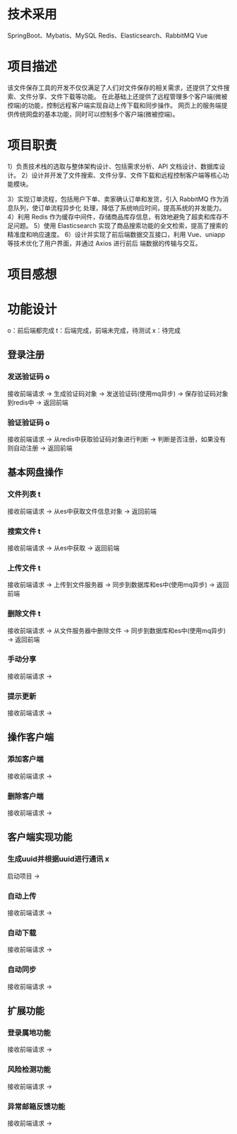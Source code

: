 # 技术采用
SpringBoot、Mybatis、MySQL
Redis、Elasticsearch、RabbitMQ
Vue
# 项目描述
该文件保存工具的开发不仅仅满足了人们对文件保存的相关需求，还提供了文件搜索、文件分享、文件下载等功能。
在此基础上还提供了远程管理多个客户端(微被控端)的功能，控制远程客户端实现自动上传下载和同步操作。
网页上的服务端提供传统网盘的基本功能，同时可以控制多个客户端(微被控端)。
# 项目职责
1）负责技术栈的选取与整体架构设计、包括需求分析、API 文档设计、数据库设计。
2）设计并开发了文件搜索、文件分享、文件下载和远程控制客户端等核心功能模块。

3）实现订单流程，包括用户下单、卖家确认订单和发货，引入 RabbitMQ 作为消息队列，使订单流程异步化
处理，降低了系统响应时间，提高系统的并发能力。
4）利用 Redis 作为缓存中间件，存储商品库存信息，有效地避免了超卖和库存不足问题。
5）使用 Elasticsearch 实现了商品搜索功能的全文检索，提高了搜索的精准度和响应速度。
6）设计并实现了前后端数据交互接口，利用 Vue、uniapp 等技术优化了用户界面，并通过 Axios 进行前后
端数据的传输与交互。
# 项目感想
 
# 功能设计
o：前后端都完成
t：后端完成，前端未完成，待测试
x：待完成

## 登录注册
### 发送验证码 o
接收前端请求 -> 生成验证码对象 -> 发送验证码(使用mq异步) -> 保存验证码对象到redis中 -> 返回前端
### 验证验证码 o
接收前端请求 -> 从redis中获取验证码对象进行判断 -> 判断是否注册，如果没有则自动注册 -> 返回前端

## 基本网盘操作
### 文件列表 t
接收前端请求 -> 从es中获取文件信息对象 -> 返回前端
### 搜索文件 t
接收前端请求 -> 从es中获取 -> 返回前端
### 上传文件 t
接收前端请求 -> 上传到文件服务器 -> 同步到数据库和es中(使用mq异步) -> 返回前端
### 删除文件 t
接收前端请求 -> 从文件服务器中删除文件 -> 同步到数据库和es中(使用mq异步) -> 返回前端
### 手动分享
接收前端请求 ->
### 提示更新
接收前端请求 ->

## 操作客户端
### 添加客户端
接收前端请求 ->
### 删除客户端
接收前端请求 ->

## 客户端实现功能
### 生成uuid并根据uuid进行通讯 x
启动项目 -> 
### 自动上传
接收前端请求 ->
### 自动下载
接收前端请求 ->
### 自动同步
接收前端请求 ->

## 扩展功能
### 登录属地功能
接收前端请求 ->
### 风险检测功能
接收前端请求 ->
### 异常邮箱反馈功能
接收前端请求 -> 